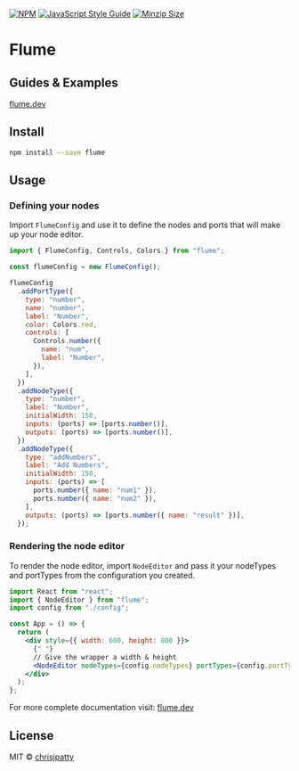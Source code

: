 [![NPM](https://img.shields.io/npm/v/flume.svg)](https://www.npmjs.com/package/flume) [![JavaScript Style Guide](https://img.shields.io/badge/code_style-standard-brightgreen.svg)](https://standardjs.com) [![Minzip Size](https://badgen.net/bundlephobia/minzip/flume)](https://bundlephobia.com/result?p=flume)

# Flume

## Guides & Examples

[flume.dev](https://flume.dev)

## Install

```bash
npm install --save flume
```

## Usage

### Defining your nodes

Import `FlumeConfig` and use it to define the nodes and ports that will make up your node editor.

```jsx
import { FlumeConfig, Controls, Colors } from "flume";

const flumeConfig = new FlumeConfig();

flumeConfig
  .addPortType({
    type: "number",
    name: "number",
    label: "Number",
    color: Colors.red,
    controls: [
      Controls.number({
        name: "num",
        label: "Number",
      }),
    ],
  })
  .addNodeType({
    type: "number",
    label: "Number",
    initialWidth: 150,
    inputs: (ports) => [ports.number()],
    outputs: (ports) => [ports.number()],
  })
  .addNodeType({
    type: "addNumbers",
    label: "Add Numbers",
    initialWidth: 150,
    inputs: (ports) => [
      ports.number({ name: "num1" }),
      ports.number({ name: "num2" }),
    ],
    outputs: (ports) => [ports.number({ name: "result" })],
  });
```

### Rendering the node editor

To render the node editor, import `NodeEditor` and pass it your nodeTypes and portTypes from the configuration you created.

```jsx
import React from "react";
import { NodeEditor } from "flume";
import config from "./config";

const App = () => {
  return (
    <div style={{ width: 600, height: 800 }}>
      {" "}
      // Give the wrapper a width & height
      <NodeEditor nodeTypes={config.nodeTypes} portTypes={config.portTypes} />
    </div>
  );
};
```

For more complete documentation visit: [flume.dev](https://flume.dev)

## License

MIT © [chrisjpatty](https://github.com/chrisjpatty)

